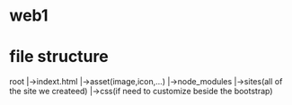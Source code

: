 # web1

<h1>file structure</h1>
<p>root
  |->indext.html
  |->asset(image,icon,...)
  |->node_modules
  |->sites(all of the site we createed)
  |->css(if need to customize beside the bootstrap)
</p>
